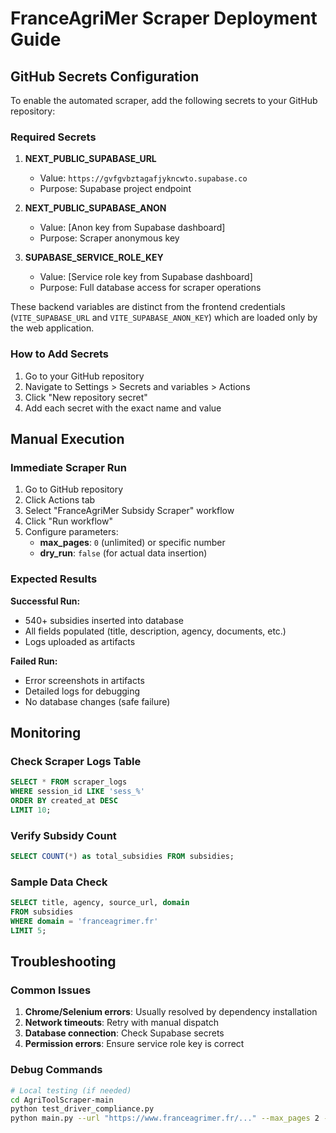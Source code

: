 # FranceAgriMer Scraper Deployment Guide

## GitHub Secrets Configuration

To enable the automated scraper, add the following secrets to your GitHub repository:

### Required Secrets

1. **NEXT_PUBLIC_SUPABASE_URL**
   - Value: `https://gvfgvbztagafjykncwto.supabase.co`
   - Purpose: Supabase project endpoint

2. **NEXT_PUBLIC_SUPABASE_ANON**
   - Value: [Anon key from Supabase dashboard]
   - Purpose: Scraper anonymous key

3. **SUPABASE_SERVICE_ROLE_KEY**
   - Value: [Service role key from Supabase dashboard]
   - Purpose: Full database access for scraper operations

These backend variables are distinct from the frontend credentials
(`VITE_SUPABASE_URL` and `VITE_SUPABASE_ANON_KEY`) which are loaded only by the
web application.

### How to Add Secrets

1. Go to your GitHub repository
2. Navigate to Settings > Secrets and variables > Actions
3. Click "New repository secret"
4. Add each secret with the exact name and value

## Manual Execution

### Immediate Scraper Run
1. Go to GitHub repository
2. Click Actions tab
3. Select "FranceAgriMer Subsidy Scraper" workflow
4. Click "Run workflow"
5. Configure parameters:
   - **max_pages**: `0` (unlimited) or specific number
   - **dry_run**: `false` (for actual data insertion)

### Expected Results

**Successful Run:**
- 540+ subsidies inserted into database
- All fields populated (title, description, agency, documents, etc.)
- Logs uploaded as artifacts

**Failed Run:**
- Error screenshots in artifacts
- Detailed logs for debugging
- No database changes (safe failure)

## Monitoring

### Check Scraper Logs Table
```sql
SELECT * FROM scraper_logs 
WHERE session_id LIKE 'sess_%' 
ORDER BY created_at DESC 
LIMIT 10;
```

### Verify Subsidy Count
```sql
SELECT COUNT(*) as total_subsidies FROM subsidies;
```

### Sample Data Check
```sql
SELECT title, agency, source_url, domain 
FROM subsidies 
WHERE domain = 'franceagrimer.fr' 
LIMIT 5;
```

## Troubleshooting

### Common Issues
1. **Chrome/Selenium errors**: Usually resolved by dependency installation
2. **Network timeouts**: Retry with manual dispatch
3. **Database connection**: Check Supabase secrets
4. **Permission errors**: Ensure service role key is correct

### Debug Commands
```bash
# Local testing (if needed)
cd AgriToolScraper-main
python test_driver_compliance.py
python main.py --url "https://www.franceagrimer.fr/..." --max_pages 2 --dry_run true
```